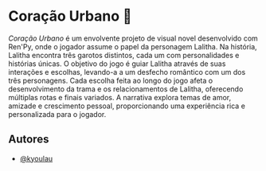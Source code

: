 # Coração Urbano 🌳

*Coração Urbano* é um envolvente projeto de visual novel desenvolvido com Ren'Py, onde o jogador assume o papel da personagem Lalitha. Na história, Lalitha encontra três garotos distintos, cada um com personalidades e histórias únicas. O objetivo do jogo é guiar Lalitha através de suas interações e escolhas, levando-a a um desfecho romântico com um dos três personagens. Cada escolha feita ao longo do jogo afeta o desenvolvimento da trama e os relacionamentos de Lalitha, oferecendo múltiplas rotas e finais variados. A narrativa explora temas de amor, amizade e crescimento pessoal, proporcionando uma experiência rica e personalizada para o jogador.

## Autores

- [@kyoulau](https://github.com/kyoulau)

